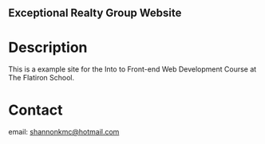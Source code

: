 Exceptional Realty Group Website
------

# Description

This is a example site for the Into to Front-end Web Development Course at The Flatiron School.

# Contact

email: shannonkmc@hotmail.com
